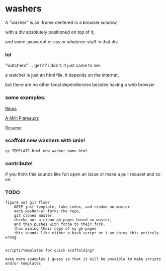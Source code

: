 # washers

A "washer" is an iframe centered in a browser window,

with a div absolutely positioned on top of it,

and some javascript or css or whatever stuff in that div.

### lol

"watchers" ... get it? i don't. it just came to me.

a watcher is just an html file. it depends on the internet,

but there are no other local dependencies besides having a web browser

### some examples:

[Ripps](http://coleww.github.io/washers/ripps.html)

[A Milli Plateauxz](http://coleww.github.io/a_milli_plateaus/)

[Resume](http://coleww.github.io/resume/)


### scaffold new washers with unix!

    cp TEMPLATE.html new_washer_name.html

### contribute!

if you think this sounds like fun open an issue or make a pull request and so on



### TODO

    figure out git flow?
        KEEP just template, fake index, and readme on master.
        each washer-er forks the repo,
        git clones master,
        checks out a clean gh-pages based on master,
        and then pushes with force to their fork,
        thus wiping their copy of my gh-pages
        this sounds like either a bash script or i am doing this entirely wrong


    scripts/templates for quick scaffolding?

    make more examples i guess so that it will be possible to make scripts and/or templates